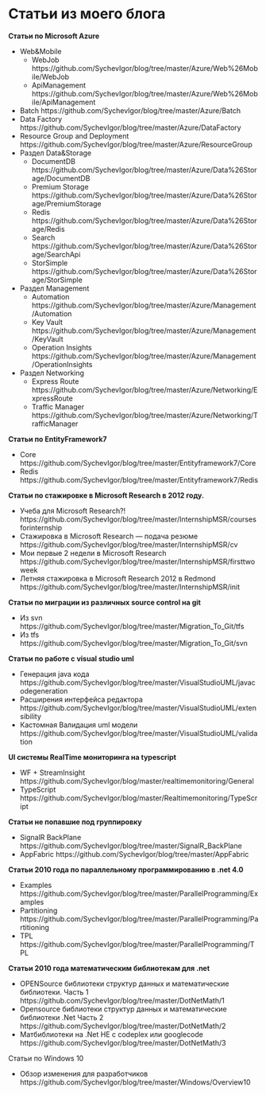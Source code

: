 ﻿Статьи из моего блога
====
<b>Статьи по Microsoft Azure</b>
<ul>
<li>Web&Mobile
<ul>
<li>WebJob https://github.com/SychevIgor/blog/tree/master/Azure/Web%26Mobile/WebJob</li>
<li>ApiManagement https://github.com/SychevIgor/blog/tree/master/Azure/Web%26Mobile/ApiManagement</li>
</ul>
</li>
<li>Batch https://github.com/SychevIgor/blog/tree/master/Azure/Batch</li>
<li>Data Factory https://github.com/SychevIgor/blog/tree/master/Azure/DataFactory</li>
<li>Resource Group and Deployment https://github.com/SychevIgor/blog/tree/master/Azure/ResourceGroup</li>
<li>Раздел Data&Storage
<ul>
<li>DocumentDB https://github.com/SychevIgor/blog/tree/master/Azure/Data%26Storage/DocumentDB</li>
<li>Premium Storage https://github.com/SychevIgor/blog/tree/master/Azure/Data%26Storage/PremiumStorage</li>
<li>Redis https://github.com/SychevIgor/blog/tree/master/Azure/Data%26Storage/Redis</li>
<li>Search https://github.com/SychevIgor/blog/tree/master/Azure/Data%26Storage/SearchApi</li>
<li>StorSimple https://github.com/SychevIgor/blog/tree/master/Azure/Data%26Storage/StorSimple</li>
</ul>
</li>
<li>Раздел Management
<ul>
<li>Automation https://github.com/SychevIgor/blog/tree/master/Azure/Management/Automation</li>
<li>Key Vault https://github.com/SychevIgor/blog/tree/master/Azure/Management/KeyVault</li>
<li>Operation Insights https://github.com/SychevIgor/blog/tree/master/Azure/Management/OperationInsights</li>
</ul>
</li>
<li>Раздел Networking
<ul>
<li>Express Route https://github.com/SychevIgor/blog/tree/master/Azure/Networking/ExpressRoute</li>
<li>Traffic Manager https://github.com/SychevIgor/blog/tree/master/Azure/Networking/TrafficManager</li>
</ul>
</li>
</ul>

<b>Статьи по EntityFramework7</b>
<ul>
<li>Core https://github.com/SychevIgor/blog/tree/master/Entityframework7/Core</li>
<li>Redis https://github.com/SychevIgor/blog/tree/master/Entityframework7/Redis</li>
</ul>

<b>Статьи по стажировке в Microsoft Research в 2012 году.</b>
<ul>
<li>Учеба для Microsoft Research?! https://github.com/SychevIgor/blog/tree/master/InternshipMSR/coursesforinternship</li>
<li>Стажировка в Microsoft Research — подача резюме https://github.com/SychevIgor/blog/tree/master/InternshipMSR/cv</li>
<li>Мои первые 2 недели в Microsoft Research https://github.com/SychevIgor/blog/tree/master/InternshipMSR/firsttwoweek</li>
<li>Летняя стажировка в Microsoft Research 2012 в Redmond https://github.com/SychevIgor/blog/tree/master/InternshipMSR/init</li>
</ul>

<b>Статьи по миграции из различных source control на git</b>
<ul>
<li>Из svn https://github.com/SychevIgor/blog/tree/master/Migration_To_Git/tfs</li>
<li>Из tfs https://github.com/SychevIgor/blog/tree/master/Migration_To_Git/svn</li>
</ul>

<b>Статьи по работе с visual studio uml</b>
<ul>
<li>Генерация java кода https://github.com/SychevIgor/blog/tree/master/VisualStudioUML/javacodegeneration</li>
<li>Расширения интерфейса редактора https://github.com/SychevIgor/blog/tree/master/VisualStudioUML/extensibility</li>
<li>Кастомная Валидация uml модели https://github.com/SychevIgor/blog/tree/master/VisualStudioUML/validation</li>
</ul>

<b>UI системы RealTime мониторинга на typescript</b>
<ul>
<li>WF + StreamInsight https://github.com/SychevIgor/blog/master/realtimemonitoring/General</li>
<li>TypeScript https://github.com/SychevIgor/blog/master/Realtimemonitoring/TypeScript</li>
</ul>

<b>Статьи не попавшие под группировку</b>
<ul>
<li>SignalR BackPlane https://github.com/SychevIgor/blog/tree/master/SignalR_BackPlane</li>
<li>AppFabric https://github.com/SychevIgor/blog/tree/master/AppFabric</li>
</ul>

<b>Статьи 2010 года по параллельному программированию в .net 4.0</b>
<ul>
<li>Examples https://github.com/SychevIgor/blog/tree/master/ParallelProgramming/Examples</li>
<li>Partitioning https://github.com/SychevIgor/blog/tree/master/ParallelProgramming/Partitioning</li>
<li>TPL https://github.com/SychevIgor/blog/tree/master/ParallelProgramming/TPL</li>
</ul>

<b>Статьи 2010 года математическим библиотекам для .net</b>
<ul>
<li>OPENSource библиотеки структур данных и математические библиотеки. Часть 1 https://github.com/SychevIgor/blog/tree/master/DotNetMath/1</li>
<li>Opensource библиотеки структур данных и математические библиотеки .Net Часть 2 https://github.com/SychevIgor/blog/tree/master/DotNetMath/2</li>
<li>Матбиблиотеки на .Net НЕ с codeplex или googlecode https://github.com/SychevIgor/blog/tree/master/DotNetMath/3</li>
</ul>
Статьи по Windows 10
<ul>

<li>Обзор изменения для разработчиков https://github.com/SychevIgor/blog/tree/master/Windows/Overview10</li>
</li>

</ul>
